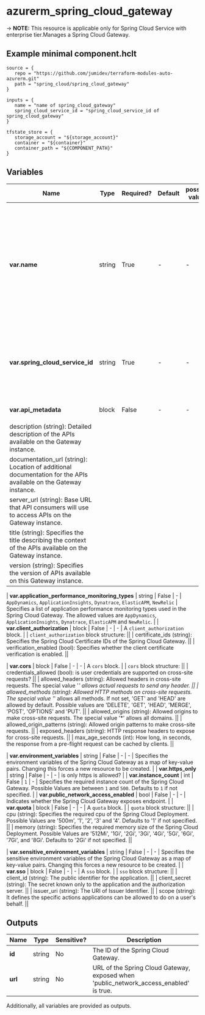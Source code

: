 # azurerm_spring_cloud_gateway

-> **NOTE:** This resource is applicable only for Spring Cloud Service with enterprise tier.Manages a Spring Cloud Gateway.

## Example minimal component.hclt

```hcl
source = {
   repo = "https://github.com/jumidev/terraform-modules-auto-azurerm.git" 
   path = "spring_cloud/spring_cloud_gateway" 
}

inputs = {
   name = "name of spring_cloud_gateway" 
   spring_cloud_service_id = "spring_cloud_service_id of spring_cloud_gateway" 
}

tfstate_store = {
   storage_account = "${storage_account}" 
   container = "${container}" 
   container_path = "${COMPONENT_PATH}" 
}

```

## Variables

| Name | Type | Required? |  Default  |  possible values |  Description |
| ---- | ---- | --------- |  ----------- | ----------- | ----------- |
| **var.name** | string | True | -  |  -  |  The name which should be used for this Spring Cloud Gateway. Changing this forces a new Spring Cloud Gateway to be created. The only possible value is `default`. | 
| **var.spring_cloud_service_id** | string | True | -  |  -  |  The ID of the Spring Cloud Service. Changing this forces a new Spring Cloud Gateway to be created. | 
| **var.api_metadata** | block | False | -  |  -  |  A `api_metadata` block. | | `api_metadata` block structure: || 
|   description (string): Detailed description of the APIs available on the Gateway instance. ||
|   documentation_url (string): Location of additional documentation for the APIs available on the Gateway instance. ||
|   server_url (string): Base URL that API consumers will use to access APIs on the Gateway instance. ||
|   title (string): Specifies the title describing the context of the APIs available on the Gateway instance. ||
|   version (string): Specifies the version of APIs available on this Gateway instance. ||

| **var.application_performance_monitoring_types** | string | False | -  |  `AppDynamics`, `ApplicationInsights`, `Dynatrace`, `ElasticAPM`, `NewRelic`  |  Specifies a list of application performance monitoring types used in the Spring Cloud Gateway. The allowed values are `AppDynamics`, `ApplicationInsights`, `Dynatrace`, `ElasticAPM` and `NewRelic`. | 
| **var.client_authorization** | block | False | -  |  -  |  A `client_authorization` block. | | `client_authorization` block structure: || 
|   certificate_ids (string): Specifies the Spring Cloud Certificate IDs of the Spring Cloud Gateway. ||
|   verification_enabled (bool): Specifies whether the client certificate verification is enabled. ||

| **var.cors** | block | False | -  |  -  |  A `cors` block. | | `cors` block structure: || 
|   credentials_allowed (bool): is user credentials are supported on cross-site requests? ||
|   allowed_headers (string): Allowed headers in cross-site requests. The special value '*' allows actual requests to send any header. ||
|   allowed_methods (string): Allowed HTTP methods on cross-site requests. The special value '*' allows all methods. If not set, 'GET' and 'HEAD' are allowed by default. Possible values are 'DELETE', 'GET', 'HEAD', 'MERGE', 'POST', 'OPTIONS' and 'PUT'. ||
|   allowed_origins (string): Allowed origins to make cross-site requests. The special value '*' allows all domains. ||
|   allowed_origin_patterns (string): Allowed origin patterns to make cross-site requests. ||
|   exposed_headers (string): HTTP response headers to expose for cross-site requests. ||
|   max_age_seconds (int): How long, in seconds, the response from a pre-flight request can be cached by clients. ||

| **var.environment_variables** | string | False | -  |  -  |  Specifies the environment variables of the Spring Cloud Gateway as a map of key-value pairs. Changing this forces a new resource to be created. | 
| **var.https_only** | string | False | -  |  -  |  is only https is allowed? | 
| **var.instance_count** | int | False | `1`  |  -  |  Specifies the required instance count of the Spring Cloud Gateway. Possible Values are between `1` and `500`. Defaults to `1` if not specified. | 
| **var.public_network_access_enabled** | bool | False | -  |  -  |  Indicates whether the Spring Cloud Gateway exposes endpoint. | 
| **var.quota** | block | False | -  |  -  |  A `quota` block. | | `quota` block structure: || 
|   cpu (string): Specifies the required cpu of the Spring Cloud Deployment. Possible Values are '500m', '1', '2', '3' and '4'. Defaults to '1' if not specified. ||
|   memory (string): Specifies the required memory size of the Spring Cloud Deployment. Possible Values are '512Mi', '1Gi', '2Gi', '3Gi', '4Gi', '5Gi', '6Gi', '7Gi', and '8Gi'. Defaults to '2Gi' if not specified. ||

| **var.sensitive_environment_variables** | string | False | -  |  -  |  Specifies the sensitive environment variables of the Spring Cloud Gateway as a map of key-value pairs. Changing this forces a new resource to be created. | 
| **var.sso** | block | False | -  |  -  |  A `sso` block. | | `sso` block structure: || 
|   client_id (string): The public identifier for the application. ||
|   client_secret (string): The secret known only to the application and the authorization server. ||
|   issuer_uri (string): The URI of Issuer Identifier. ||
|   scope (string): It defines the specific actions applications can be allowed to do on a user's behalf. ||




## Outputs

| Name | Type | Sensitive? | Description |
| ---- | ---- | --------- | --------- |
| **id** | string | No  | The ID of the Spring Cloud Gateway. | 
| **url** | string | No  | URL of the Spring Cloud Gateway, exposed when 'public_network_access_enabled' is true. | 

Additionally, all variables are provided as outputs.
